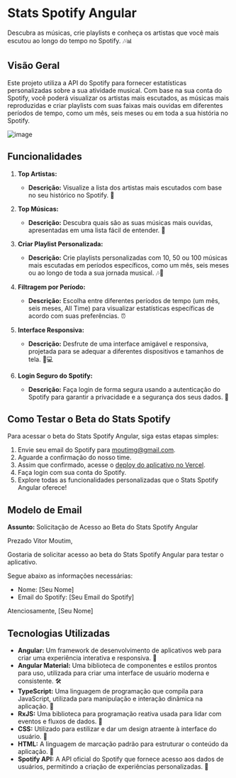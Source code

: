 # Stats Spotify Angular

Descubra as músicas, crie playlists e conheça os artistas que você mais escutou ao longo do tempo no Spotify. 🎶📊

## Visão Geral

Este projeto utiliza a API do Spotify para fornecer estatísticas personalizadas sobre a sua atividade musical. Com base na sua conta do Spotify, você poderá visualizar os artistas mais escutados, as músicas mais reproduzidas e criar playlists com suas faixas mais ouvidas em diferentes períodos de tempo, como um mês, seis meses ou em toda a sua história no Spotify.

![image](https://github.com/moutim/angular-stats-spotify/assets/88093439/0f681d22-30ee-41f9-ae86-39033c0a3eff)

## Funcionalidades

1. **Top Artistas:**
   - **Descrição:** Visualize a lista dos artistas mais escutados com base no seu histórico no Spotify. 🎤

2. **Top Músicas:**
   - **Descrição:** Descubra quais são as suas músicas mais ouvidas, apresentadas em uma lista fácil de entender. 🎵

3. **Criar Playlist Personalizada:**
   - **Descrição:** Crie playlists personalizadas com 10, 50 ou 100 músicas mais escutadas em períodos específicos, como um mês, seis meses ou ao longo de toda a sua jornada musical. 🎶📅

4. **Filtragem por Período:**
   - **Descrição:** Escolha entre diferentes períodos de tempo (um mês, seis meses, All Time) para visualizar estatísticas específicas de acordo com suas preferências. ⏰

5. **Interface Responsiva:**
   - **Descrição:** Desfrute de uma interface amigável e responsiva, projetada para se adequar a diferentes dispositivos e tamanhos de tela. 📱💻

6. **Login Seguro do Spotify:**
   - **Descrição:** Faça login de forma segura usando a autenticação do Spotify para garantir a privacidade e a segurança dos seus dados. 🔐


## Como Testar o Beta do Stats Spotify

Para acessar o beta do Stats Spotify Angular, siga estas etapas simples:

1. Envie seu email do Spotify para moutimg@gmail.com.
2. Aguarde a confirmação do nosso time.
3. Assim que confirmado, acesse o [deploy do aplicativo no Vercel](https://angular-stats-spotify.vercel.app/).
4. Faça login com sua conta do Spotify.
5. Explore todas as funcionalidades personalizadas que o Stats Spotify Angular oferece!

## Modelo de Email

**Assunto:** Solicitação de Acesso ao Beta do Stats Spotify Angular

Prezado Vitor Moutim,

Gostaria de solicitar acesso ao beta do Stats Spotify Angular para testar o aplicativo.

Segue abaixo as informações necessárias:

- Nome: [Seu Nome]
- Email do Spotify: [Seu Email do Spotify]

Atenciosamente,
[Seu Nome]

## Tecnologias Utilizadas

- **Angular:** Um framework de desenvolvimento de aplicativos web para criar uma experiência interativa e responsiva. 🔷
- **Angular Material:** Uma biblioteca de componentes e estilos prontos para uso, utilizada para criar uma interface de usuário moderna e consistente. 🛠️
- **TypeScript:** Uma linguagem de programação que compila para JavaScript, utilizada para manipulação e interação dinâmica na aplicação. 🚀
- **RxJS:** Uma biblioteca para programação reativa usada para lidar com eventos e fluxos de dados. 🔄
- **CSS:** Utilizado para estilizar e dar um design atraente à interface do usuário. 🎨
- **HTML:** A linguagem de marcação padrão para estruturar o conteúdo da aplicação. 📄
- **Spotify API:** A API oficial do Spotify que fornece acesso aos dados de usuários, permitindo a criação de experiências personalizadas. 🎵

